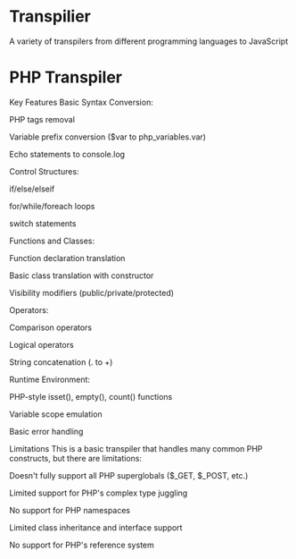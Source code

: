 # Transpilier
A variety of transpilers from different programming languages to JavaScript

# PHP Transpiler

Key Features
Basic Syntax Conversion:

PHP tags removal

Variable prefix conversion ($var to php_variables.var)

Echo statements to console.log

Control Structures:

if/else/elseif

for/while/foreach loops

switch statements

Functions and Classes:

Function declaration translation

Basic class translation with constructor

Visibility modifiers (public/private/protected)

Operators:

Comparison operators

Logical operators

String concatenation (. to +)

Runtime Environment:

PHP-style isset(), empty(), count() functions

Variable scope emulation

Basic error handling

Limitations
This is a basic transpiler that handles many common PHP constructs, but there are limitations:

Doesn't fully support all PHP superglobals ($_GET, $_POST, etc.)

Limited support for PHP's complex type juggling

No support for PHP namespaces

Limited class inheritance and interface support

No support for PHP's reference system


